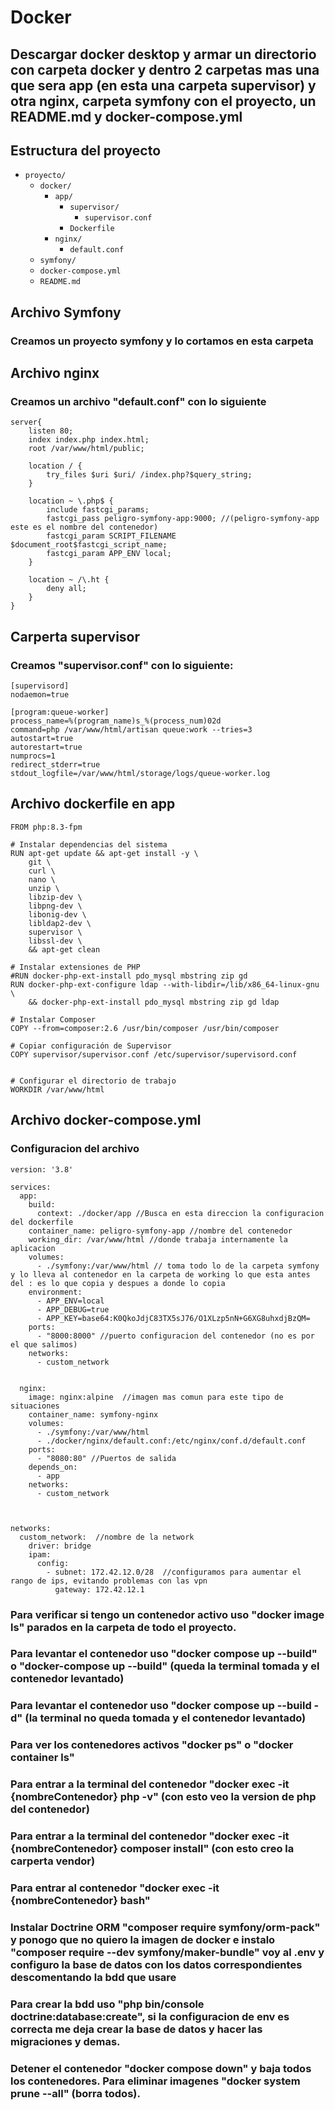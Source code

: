 # Docker

## Descargar docker desktop y armar un directorio con carpeta docker y dentro 2 carpetas mas una que sera app (en esta una carpeta supervisor) y otra nginx, carpeta symfony con el proyecto, un README.md y docker-compose.yml

## Estructura del proyecto

*   `proyecto/`
    *   `docker/`
        *   `app/`
            * `supervisor/`
              * `supervisor.conf`
            * `Dockerfile`
        *   `nginx/`
            * `default.conf`
    *   `symfony/`
    *   `docker-compose.yml`
    *   `README.md`

## Archivo Symfony

### Creamos un proyecto symfony y lo cortamos en esta carpeta

## Archivo nginx

### Creamos un archivo "default.conf" con lo siguiente

~~~
server{
    listen 80;
    index index.php index.html;
    root /var/www/html/public;

    location / {
        try_files $uri $uri/ /index.php?$query_string;
    }

    location ~ \.php$ {
        include fastcgi_params;
        fastcgi_pass peligro-symfony-app:9000; //(peligro-symfony-app este es el nombre del contenedor)
        fastcgi_param SCRIPT_FILENAME $document_root$fastcgi_script_name;
        fastcgi_param APP_ENV local;
    }

    location ~ /\.ht {
        deny all;
    }
}
~~~

## Carperta supervisor

### Creamos "supervisor.conf" con lo siguiente:

~~~
[supervisord]
nodaemon=true

[program:queue-worker]
process_name=%(program_name)s_%(process_num)02d
command=php /var/www/html/artisan queue:work --tries=3
autostart=true
autorestart=true
numprocs=1
redirect_stderr=true
stdout_logfile=/var/www/html/storage/logs/queue-worker.log
~~~

## Archivo dockerfile en app

~~~
FROM php:8.3-fpm

# Instalar dependencias del sistema
RUN apt-get update && apt-get install -y \
    git \
    curl \
    nano \
    unzip \
    libzip-dev \
    libpng-dev \
    libonig-dev \
    libldap2-dev \
    supervisor \
    libssl-dev \
    && apt-get clean

# Instalar extensiones de PHP
#RUN docker-php-ext-install pdo_mysql mbstring zip gd
RUN docker-php-ext-configure ldap --with-libdir=/lib/x86_64-linux-gnu \
    && docker-php-ext-install pdo_mysql mbstring zip gd ldap 

# Instalar Composer
COPY --from=composer:2.6 /usr/bin/composer /usr/bin/composer

# Copiar configuración de Supervisor
COPY supervisor/supervisor.conf /etc/supervisor/supervisord.conf


# Configurar el directorio de trabajo
WORKDIR /var/www/html
~~~

## Archivo docker-compose.yml

### Configuracion del archivo

~~~
version: '3.8'

services:
  app:
    build:
      context: ./docker/app //Busca en esta direccion la configuracion del dockerfile
    container_name: peligro-symfony-app //nombre del contenedor
    working_dir: /var/www/html //donde trabaja internamente la aplicacion
    volumes:
      - ./symfony:/var/www/html // toma todo lo de la carpeta symfony y lo lleva al contenedor en la carpeta de working lo que esta antes del : es lo que copia y despues a donde lo copia
    environment:
      - APP_ENV=local
      - APP_DEBUG=true
      - APP_KEY=base64:K0QkoJdjC83TX5sJ76/O1XLzp5nN+G6XG8uhxdjBzQM=
    ports:
      - "8000:8000" //puerto configuracion del contenedor (no es por el que salimos)
    networks:
      - custom_network 
    

  nginx:
    image: nginx:alpine  //imagen mas comun para este tipo de situaciones
    container_name: symfony-nginx
    volumes:
      - ./symfony:/var/www/html
      - ./docker/nginx/default.conf:/etc/nginx/conf.d/default.conf
    ports:
      - "8080:80" //Puertos de salida
    depends_on:
      - app
    networks:
      - custom_network
  


networks:
  custom_network:  //nombre de la network
    driver: bridge
    ipam:
      config:
        - subnet: 172.42.12.0/28  //configuramos para aumentar el rango de ips, evitando problemas con las vpn
          gateway: 172.42.12.1
~~~

### Para verificar si tengo un contenedor activo uso "docker image ls" parados en la carpeta de todo el proyecto.

### Para levantar el contenedor uso "docker compose up --build" o "docker-compose up --build" (queda la terminal tomada y el contenedor levantado)

### Para levantar el contenedor uso "docker compose up --build -d" (la terminal no queda tomada y el contenedor levantado)

### Para ver los contenedores activos "docker ps" o "docker container ls"

### Para entrar a la terminal del contenedor "docker exec -it {nombreContenedor} php -v" (con esto veo la version de php del contenedor)

### Para entrar a la terminal del contenedor "docker exec -it {nombreContenedor} composer install" (con esto creo la carperta vendor)

### Para entrar al contenedor "docker exec -it {nombreContenedor} bash"

### Instalar Doctrine ORM "composer require symfony/orm-pack" y ponogo que no quiero la imagen de docker e instalo "composer require --dev symfony/maker-bundle" voy al .env y configuro la base de datos con los datos correspondientes descomentando la bdd que usare

### Para crear la bdd uso "php bin/console doctrine:database:create", si la configuracion de env es correcta me deja crear la base de datos y hacer las migraciones y demas.

### Detener el contenedor "docker compose down" y baja todos los contenedores. Para eliminar imagenes "docker system prune --all" (borra todos).